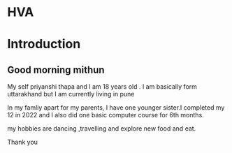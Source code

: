 # HVA
<!DOCTYPE html>
<html lang="en">
<head>
    <meta charset="UTF-8">
    <meta name="viewport" content="width=device-width, initial-scale=1.0">
    <title>Document</title>
</head>
<body>
    <h1>Introduction</h1>
    <h2>Good morning mithun </h2>
    <p>My self priyanshi thapa and I am 18 years old .
         I am basically form uttarakhand but I am currently living in pune </p>
    <p>In my famliy apart for my parents,
        I have one younger sister.I completed my 12 in 2022 and 
        I also did one basic computer course for 6th months.</p>
    <p>my hobbies are dancing ,travelling and explore new food and eat.</p>
    <p>Thank you </p>    
</body>
</html>
